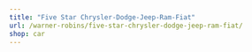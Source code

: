 ```yaml
---
title: "Five Star Chrysler-Dodge-Jeep-Ram-Fiat"
url: /warner-robins/five-star-chrysler-dodge-jeep-ram-fiat/
shop: car
---
```

